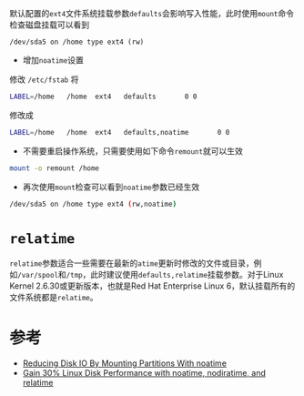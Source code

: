 默认配置的`ext4`文件系统挂载参数`defaults`会影响写入性能，此时使用`mount`命令检查磁盘挂载可以看到

```
/dev/sda5 on /home type ext4 (rw)
```

* 增加`noatime`设置

修改 `/etc/fstab` 将

```bash
LABEL=/home   /home  ext4   defaults       0 0
```

修改成

```bash
LABEL=/home   /home  ext4   defaults,noatime       0 0
```

* 不需要重启操作系统，只需要使用如下命令`remount`就可以生效

```bash
mount -o remount /home
```

* 再次使用`mount`检查可以看到`noatime`参数已经生效

```bash
/dev/sda5 on /home type ext4 (rw,noatime)
```

# `relatime`

`relatime`参数适合一些需要在最新的`atime`更新时修改的文件或目录，例如`/var/spool`和`/tmp`，此时建议使用`defaults,relatime`挂载参数。对于Linux Kernel 2.6.30或更新版本，也就是Red Hat Enterprise Linux 6，默认挂载所有的文件系统都是`relatime`。

# 参考

* [Reducing Disk IO By Mounting Partitions With noatime](https://www.howtoforge.com/reducing-disk-io-by-mounting-partitions-with-noatime)
* [Gain 30% Linux Disk Performance with noatime, nodiratime, and relatime](https://lonesysadmin.net/2013/12/08/gain-30-linux-disk-performance-noatime-nodiratime-relatime/)